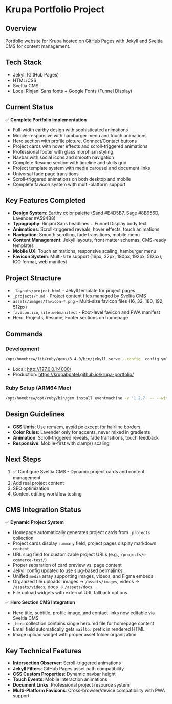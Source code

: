 # Krupa Portfolio Project

## Overview
Portfolio website for Krupa hosted on GitHub Pages with Jekyll and Sveltia CMS for content management.

## Tech Stack
- Jekyll (GitHub Pages)
- HTML/CSS
- Sveltia CMS
- Local Rinjani Sans fonts + Google Fonts (Funnel Display)

## Current Status
✅ **Complete Portfolio Implementation**
- Full-width earthy design with sophisticated animations
- Mobile-responsive with hamburger menu and touch animations
- Hero section with profile picture, Connect/Contact buttons
- Project cards with hover effects and scroll-triggered animations
- Professional footer with glass morphism styling
- Navbar with social icons and smooth navigation
- Complete Resume section with timeline and skills grid
- Project template system with media carousel and document links
- Universal fade page transitions
- Scroll-triggered animations on both desktop and mobile
- Complete favicon system with multi-platform support

## Key Features Completed
- **Design System**: Earthy color palette (Sand #E4D5B7, Sage #8B956D, Lavender #A594B8)
- **Typography**: Rinjani Sans headlines + Funnel Display body text
- **Animations**: Scroll-triggered reveals, hover effects, touch animations
- **Navigation**: Smooth scrolling, fade transitions, mobile menu
- **Content Management**: Jekyll layouts, front matter schemas, CMS-ready templates
- **Mobile UX**: Touch animations, responsive scaling, hamburger menu
- **Favicon System**: Multi-size support (16px, 32px, 180px, 192px, 512px), ICO format, web manifest

## Project Structure
- `_layouts/project.html` - Jekyll template for project pages
- `_projects/*.md` - Project content files managed by Sveltia CMS
- `assets/images/favicon-*.png` - Multi-size favicon files (16, 32, 180, 192, 512px)
- `favicon.ico`, `site.webmanifest` - Root-level favicon and PWA manifest
- Hero, Projects, Resume, Footer sections on homepage

## Commands
### Development
```bash
/opt/homebrew/lib/ruby/gems/3.4.0/bin/jekyll serve --config _config.yml,_config_dev.yml --force_polling
```
- Local: http://127.0.0.1:4000/
- Production: https://krupabpatel.github.io/krupa-portfolio/

### Ruby Setup (ARM64 Mac)
```bash
/opt/homebrew/opt/ruby/bin/gem install eventmachine -v '1.2.7' -- --with-cppflags="-I$(brew --prefix)/include -I$(xcrun --show-sdk-path)/usr/include/c++/v1" --with-ldflags="-L$(brew --prefix)/lib"
```

## Design Guidelines
- **CSS Units**: Use rem/em, avoid px except for hairline borders
- **Color Rules**: Lavender only for accents, never mixed in gradients
- **Animation**: Scroll-triggered reveals, fade transitions, touch feedback
- **Responsive**: Mobile-first with clamp() scaling

## Next Steps
1. ✅ Configure Sveltia CMS - Dynamic project cards and content management
2. Add real project content
3. SEO optimization
4. Content editing workflow testing

## CMS Integration Status
✅ **Dynamic Project System**
- Homepage automatically generates project cards from `_projects` collection
- Project cards display `summary` field, project pages display markdown `content`
- URL slug field for customizable project URLs (e.g., `/projects/e-commerce-test/`)
- Proper separation of card preview vs. page content
- Jekyll config updated to use slug-based permalinks
- Unified `media` array supporting images, videos, and Figma embeds
- Organized file uploads: images → `/assets/images`, videos → `/assets/videos`, docs → `/assets/docs`
- File upload widgets with external URL fallback options

✅ **Hero Section CMS Integration**
- Hero title, subtitle, profile image, and contact links now editable via Sveltia CMS
- `_hero` collection contains single hero.md file for homepage content
- Email field automatically gets `mailto:` prefix in rendered HTML
- Image upload widget with proper asset folder organization

## Key Technical Features
- **Intersection Observer**: Scroll-triggered animations
- **Jekyll Filters**: GitHub Pages asset path compatibility  
- **CSS Custom Properties**: Dynamic navbar height
- **Touch Events**: Mobile interaction animations
- **Document Links**: Professional project resource system
- **Multi-Platform Favicons**: Cross-browser/device compatibility with PWA support